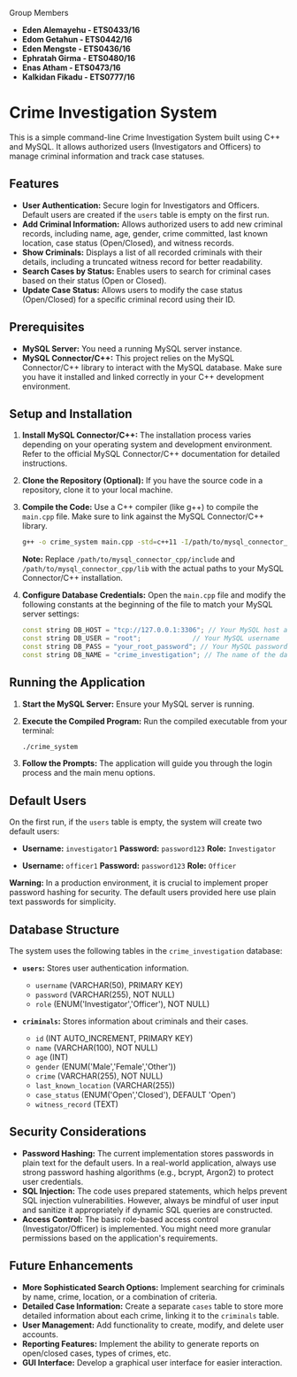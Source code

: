 Group Members
* **Eden Alemayehu - ETS0433/16**
* **Edom Getahun  - ETS0442/16**
* **Eden Mengste - ETS0436/16**
* **Ephratah Girma - ETS0480/16**
* **Enas Atham - ETS0473/16**
* **Kalkidan Fikadu - ETS0777/16**
  
# Crime Investigation System

This is a simple command-line Crime Investigation System built using C++ and MySQL. It allows authorized users (Investigators and Officers) to manage criminal information and track case statuses.

## Features

* **User Authentication:** Secure login for Investigators and Officers. Default users are created if the `users` table is empty on the first run.
* **Add Criminal Information:** Allows authorized users to add new criminal records, including name, age, gender, crime committed, last known location, case status (Open/Closed), and witness records.
* **Show Criminals:** Displays a list of all recorded criminals with their details, including a truncated witness record for better readability.
* **Search Cases by Status:** Enables users to search for criminal cases based on their status (Open or Closed).
* **Update Case Status:** Allows users to modify the case status (Open/Closed) for a specific criminal record using their ID.
## Prerequisites

* **MySQL Server:** You need a running MySQL server instance.
* **MySQL Connector/C++:** This project relies on the MySQL Connector/C++ library to interact with the MySQL database. Make sure you have it installed and linked correctly in your C++ development environment.

## Setup and Installation

1.  **Install MySQL Connector/C++:** The installation process varies depending on your operating system and development environment. Refer to the official MySQL Connector/C++ documentation for detailed instructions.

2.  **Clone the Repository (Optional):** If you have the source code in a repository, clone it to your local machine.

3.  **Compile the Code:** Use a C++ compiler (like g++) to compile the `main.cpp` file. Make sure to link against the MySQL Connector/C++ library.

    ```bash
    g++ -o crime_system main.cpp -std=c++11 -I/path/to/mysql_connector_cpp/include -L/path/to/mysql_connector_cpp/lib -lmysqlcppconn
    ```

    **Note:** Replace `/path/to/mysql_connector_cpp/include` and `/path/to/mysql_connector_cpp/lib` with the actual paths to your MySQL Connector/C++ installation.

4.  **Configure Database Credentials:** Open the `main.cpp` file and modify the following constants at the beginning of the file to match your MySQL server settings:

    ```cpp
    const string DB_HOST = "tcp://127.0.0.1:3306"; // Your MySQL host and port
    const string DB_USER = "root";             // Your MySQL username
    const string DB_PASS = "your_root_password"; // Your MySQL password
    const string DB_NAME = "crime_investigation"; // The name of the database
    ```
## Running the Application

1.  **Start the MySQL Server:** Ensure your MySQL server is running.

2.  **Execute the Compiled Program:** Run the compiled executable from your terminal:

    ```bash
    ./crime_system
    ```

3.  **Follow the Prompts:** The application will guide you through the login process and the main menu options.

## Default Users

On the first run, if the `users` table is empty, the system will create two default users:

* **Username:** `investigator1`
    **Password:** `password123`
    **Role:** `Investigator`

* **Username:** `officer1`
    **Password:** `password123`
    **Role:** `Officer`

**Warning:** In a production environment, it is crucial to implement proper password hashing for security. The default users provided here use plain text passwords for simplicity.

## Database Structure

The system uses the following tables in the `crime_investigation` database:

* **`users`:** Stores user authentication information.
    * `username` (VARCHAR(50), PRIMARY KEY)
    * `password` (VARCHAR(255), NOT NULL)
    * `role` (ENUM('Investigator','Officer'), NOT NULL)

* **`criminals`:** Stores information about criminals and their cases.
    * `id` (INT AUTO_INCREMENT, PRIMARY KEY)
    * `name` (VARCHAR(100), NOT NULL)
    * `age` (INT)
    * `gender` (ENUM('Male','Female','Other'))
    * `crime` (VARCHAR(255), NOT NULL)
    * `last_known_location` (VARCHAR(255))
    * `case_status` (ENUM('Open','Closed'), DEFAULT 'Open')
    * `witness_record` (TEXT)

## Security Considerations

* **Password Hashing:** The current implementation stores passwords in plain text for the default users. In a real-world application, always use strong password hashing algorithms (e.g., bcrypt, Argon2) to protect user credentials.
* **SQL Injection:** The code uses prepared statements, which helps prevent SQL injection vulnerabilities. However, always be mindful of user input and sanitize it appropriately if dynamic SQL queries are constructed.
* **Access Control:** The basic role-based access control (Investigator/Officer) is implemented. You might need more granular permissions based on the application's requirements.

## Future Enhancements

* **More Sophisticated Search Options:** Implement searching for criminals by name, crime, location, or a combination of criteria.
* **Detailed Case Information:** Create a separate `cases` table to store more detailed information about each crime, linking it to the `criminals` table.
* **User Management:** Add functionality to create, modify, and delete user accounts.
* **Reporting Features:** Implement the ability to generate reports on open/closed cases, types of crimes, etc.
* **GUI Interface:** Develop a graphical user interface for easier interaction.    




